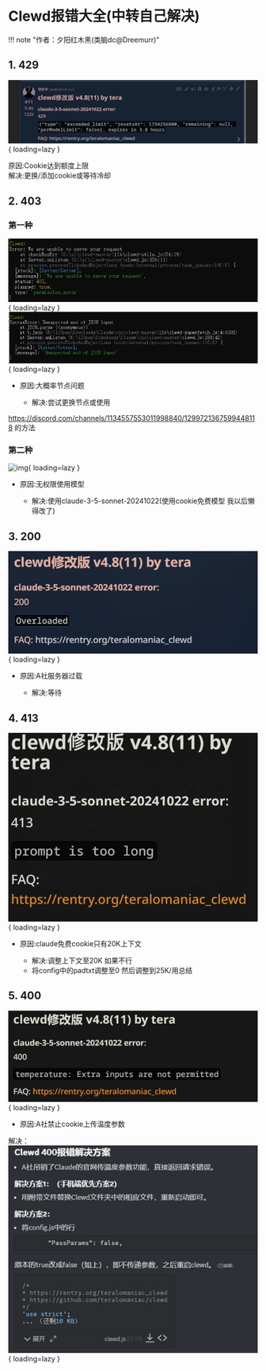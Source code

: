 # Clewd报错大全(中转自己解决)

!!! note "作者：夕阳红木黑(类脑dc@Dreemurr)"



## 1. 429

![img](clewd/1.jpg){ loading=lazy }

原因:Cookie达到额度上限  
解决:更换/添加cookie或等待冷却 

## 2. 403

### 第一种

![img](clewd/2.jpg){ loading=lazy }
![img](clewd/3.jpg){ loading=lazy }

- 原因:大概率节点问题  

	- 解决:尝试更换节点或使用

https://discord.com/channels/1134557553011998840/1299721367599448118 的方法

### 第二种

![img](clewd/4.jog){ loading=lazy }

- 原因:无权限使用模型  

	- 解决:使用claude-3-5-sonnet-20241022(使用cookie免费模型 我以后懒得改了)

## 3. 200

![img](clewd/5.jpg){ loading=lazy }

- 原因:A社服务器过载  

	- 解决:等待

## 4. 413

![img](clewd/6.jpg){ loading=lazy }

- 原因:claude免费cookie只有20K上下文  

	- 解决:调整上下文至20K 如果不行 
	- 将config中的padtxt调整至0 然后调整到25K/用总结

## 5. 400

![img](clewd/7.jpg){ loading=lazy }

- 原因:A社禁止cookie上传温度参数  

解决：
![img](clewd/8.jpg){ loading=lazy }
